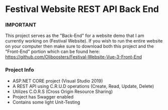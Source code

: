 # Festival Website REST API Back End

### IMPORTANT

This project serves as the "Back-End" for a website demo that I am currently working on (Festival Website). If you wish to run the entire website on your computer then make sure to download both this project and the "Front-End" portion which can be found here: https://github.com/Oliboosters/Festival-Website-Vue-3-Front-End

### Project Info

 - ASP.NET CORE project (Visual Studio 2019)
 - A REST API using C.R.U.D operations (Create, Read, Update, Delete)
 - Utilizes C.O.R.S (Cross Origin Resource Sharing)
 - Project has Swagger enabled
 - Contains some light Unit-Testing

